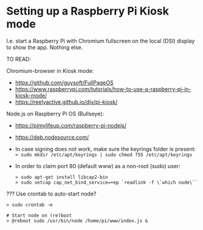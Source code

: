 # Setting up a Raspberry Pi Kiosk mode

I.e. start a Raspberry Pi with Chromium fullscreen on the local (DSI) display to show the app. Nothing else.

TO READ:

Chromium-browser in Kiosk mode:

- <https://github.com/guysoft/FullPageOS>
- <https://www.raspberrypi.com/tutorials/how-to-use-a-raspberry-pi-in-kiosk-mode/>
- <https://reelyactive.github.io/diy/pi-kiosk/>

Node.js on Raspberry Pi OS (Bullseye):

- <https://pimylifeup.com/raspberry-pi-nodejs/>
- <https://deb.nodesource.com/>
- In case signing does not work, make sure the keyrings folder is present:  
  ``> sudo mkdir /etc/apt/keyrings | sudo chmod 755 /etc/apt/keyrings``
- In order to claim port 80 (default www) as a non-root (sudo) user:

  ```shell
  > sudo apt-get install libcap2-bin 
  > sudo setcap cap_net_bind_service=+ep `readlink -f \`which node\``
  ```

??? Use crontab to auto-start node?

```shell
> sudo crontab -e

# Start node on (re)boot
> @reboot sudo /usr/bin/node /home/pi/www/index.js &
```
